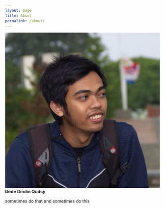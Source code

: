 ```yaml
---
layout: page
title: About
permalink: /about/
---
```


<div class="home_add">


<a href="/about/"><img class="img-circle" title="Dede" alt="xtrymind" src="/images/dede.jpg"></a>
<br>
<strong>Dede Dindin Qudsy</strong><br>
<p>sometimes do that and sometimes do this</p>





</div>

